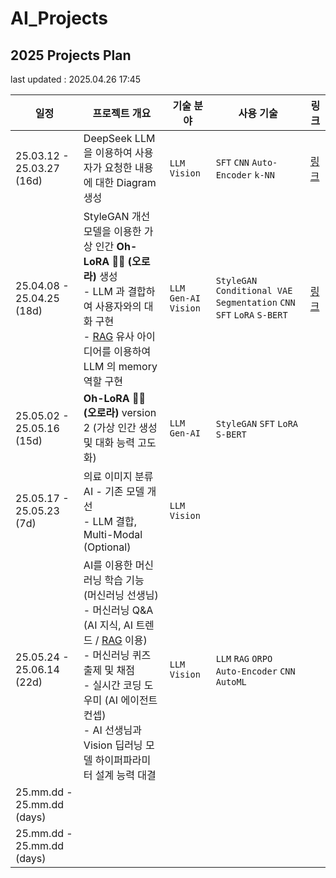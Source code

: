 # AI_Projects

## 2025 Projects Plan

last updated : 2025.04.26 17:45

| 일정                         | 프로젝트 개요                                                                                                                                                                                                                                                                             | 기술 분야                               | 사용 기술                                                                                               | 링크                            |
|----------------------------|-------------------------------------------------------------------------------------------------------------------------------------------------------------------------------------------------------------------------------------------------------------------------------------|-------------------------------------|-----------------------------------------------------------------------------------------------------|-------------------------------|
| 25.03.12 - 25.03.27 (16d)  | DeepSeek LLM 을 이용하여 사용자가 요청한 내용에 대한 Diagram 생성                                                                                                                                                                                                                                      | ```LLM``` ```Vision```              | ```SFT``` ```CNN``` ```Auto-Encoder``` ```k-NN```                                                   | [링크](2025_03_12_DeepSeek_LLM) |
| 25.04.08 - 25.04.25 (18d)  | StyleGAN 개선 모델을 이용한 가상 인간 **Oh-LoRA 👱‍♀️ (오로라)** 생성<br>- LLM 과 결합하여 사용자와의 대화 구현<br>- [RAG](https://github.com/WannaBeSuperteur/AI-study/blob/main/AI%20Basics/LLM%20Basics/LLM_%EA%B8%B0%EC%B4%88_RAG.md) 유사 아이디어를 이용하여 LLM 의 memory 역할 구현                                         | ```LLM``` ```Gen-AI``` ```Vision``` | ```StyleGAN``` ```Conditional VAE``` ```Segmentation``` ```CNN``` ```SFT``` ```LoRA``` ```S-BERT``` | [링크](2025_04_08_OhLoRA)       |
| 25.05.02 - 25.05.16 (15d)  | **Oh-LoRA 👱‍♀️ (오로라)** version 2 (가상 인간 생성 및 대화 능력 고도화)                                                                                                                                                                                                                            | ```LLM``` ```Gen-AI```              | ```StyleGAN``` ```SFT``` ```LoRA``` ```S-BERT```                                                    |                               |                                                                                                                                                                                                                                            
| 25.05.17 - 25.05.23 (7d)   | 의료 이미지 분류 AI - 기존 모델 개선<br>- LLM 결합, Multi-Modal (Optional)                                                                                                                                                                                                                         | ```LLM``` ```Vision```              |                                                                                                     |                               |
| 25.05.24 - 25.06.14 (22d)  | AI를 이용한 머신러닝 학습 기능 (머신러닝 선생님)<br>- 머신러닝 Q&A (AI 지식, AI 트렌드 / [RAG](https://github.com/WannaBeSuperteur/AI-study/blob/main/AI%20Basics/LLM%20Basics/LLM_%EA%B8%B0%EC%B4%88_RAG.md) 이용)<br>- 머신러닝 퀴즈 출제 및 채점<br>- 실시간 코딩 도우미 (AI 에이전트 컨셉)<br>- AI 선생님과 Vision 딥러닝 모델 하이퍼파라미터 설계 능력 대결 | ```LLM``` ```Vision```              | ```LLM``` ```RAG``` ```ORPO``` ```Auto-Encoder``` ```CNN``` ```AutoML```                            |                               |
| 25.mm.dd - 25.mm.dd (days) |                                                                                                                                                                                                                                                                                     |                                     |                                                                                                     |                               |
| 25.mm.dd - 25.mm.dd (days) |                                                                                                                                                                                                                                                                                     |                                     |                                                                                                     |                               |
